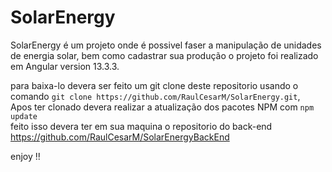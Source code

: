 # SolarEnergy
SolarEnergy é um projeto onde é possivel faser a manipulação de unidades de energia solar, bem como cadastrar sua produção
o projeto foi realizado em Angular version 13.3.3.

para baixa-lo devera ser feito um git clone deste repositorio usando o comando `git clone https://github.com/RaulCesarM/SolarEnergy.git`, <br>
Apos ter clonado devera realizar a atualização dos pacotes NPM com `npm update` <br>
feito isso devera ter em sua maquina o repositorio do back-end https://github.com/RaulCesarM/SolarEnergyBackEnd

enjoy !!


